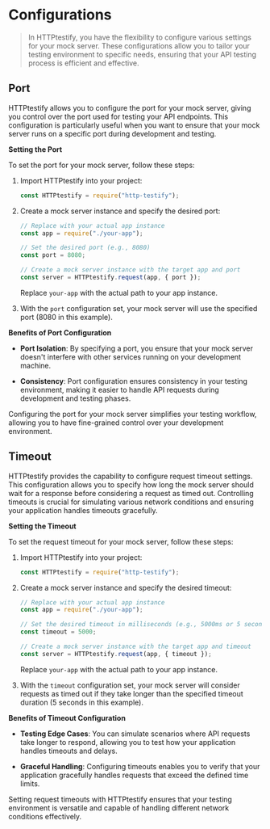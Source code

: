 # Configurations

> In HTTPtestify, you have the flexibility to configure various settings for your mock server. These configurations allow you to tailor your testing environment to specific needs, ensuring that your API testing process is efficient and effective.

## Port

HTTPtestify allows you to configure the port for your mock server, giving you control over the port used for testing your API endpoints. This configuration is particularly useful when you want to ensure that your mock server runs on a specific port during development and testing.

**Setting the Port**

To set the port for your mock server, follow these steps:

1. Import HTTPtestify into your project:

   ```javascript
   const HTTPtestify = require("http-testify");
   ```

2. Create a mock server instance and specify the desired port:

   ```javascript
   // Replace with your actual app instance
   const app = require("./your-app");

   // Set the desired port (e.g., 8080)
   const port = 8080;

   // Create a mock server instance with the target app and port
   const server = HTTPtestify.request(app, { port });
   ```

   Replace `your-app` with the actual path to your app instance.

3. With the `port` configuration set, your mock server will use the specified port (8080 in this example).

**Benefits of Port Configuration**

- **Port Isolation**: By specifying a port, you ensure that your mock server doesn't interfere with other services running on your development machine.

- **Consistency**: Port configuration ensures consistency in your testing environment, making it easier to handle API requests during development and testing phases.

Configuring the port for your mock server simplifies your testing workflow, allowing you to have fine-grained control over your development environment.

## Timeout

HTTPtestify provides the capability to configure request timeout settings. This configuration allows you to specify how long the mock server should wait for a response before considering a request as timed out. Controlling timeouts is crucial for simulating various network conditions and ensuring your application handles timeouts gracefully.

**Setting the Timeout**

To set the request timeout for your mock server, follow these steps:

1. Import HTTPtestify into your project:

   ```javascript
   const HTTPtestify = require("http-testify");
   ```

2. Create a mock server instance and specify the desired timeout:

   ```javascript
   // Replace with your actual app instance
   const app = require("./your-app");

   // Set the desired timeout in milliseconds (e.g., 5000ms or 5 seconds)
   const timeout = 5000;

   // Create a mock server instance with the target app and timeout
   const server = HTTPtestify.request(app, { timeout });
   ```

   Replace `your-app` with the actual path to your app instance.

3. With the `timeout` configuration set, your mock server will consider requests as timed out if they take longer than the specified timeout duration (5 seconds in this example).

**Benefits of Timeout Configuration**

- **Testing Edge Cases**: You can simulate scenarios where API requests take longer to respond, allowing you to test how your application handles timeouts and delays.

- **Graceful Handling**: Configuring timeouts enables you to verify that your application gracefully handles requests that exceed the defined time limits.

Setting request timeouts with HTTPtestify ensures that your testing environment is versatile and capable of handling different network conditions effectively.
